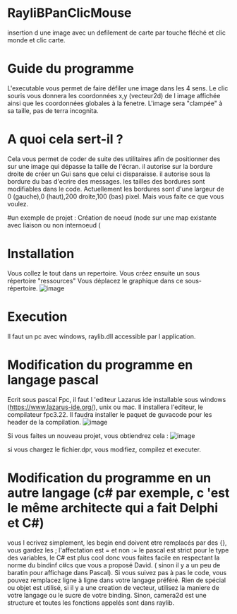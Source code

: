 # RayliBPanClicMouse
insertion d une image avec un defilement de carte par touche fléché et clic monde et clic carte.

#  Guide du programme
L'executable vous permet de faire défiler une image dans les 4 sens.
Le clic souris vous donnera les coordonnées x,y (vecteur2d) de l image affichée
ainsi que les coordonnées globales à la fenetre. 
L'image sera "clampée" à sa taille, pas de terra incognita.



# A quoi cela sert-il ?
Cela vous permet de coder de suite des utilitaires afin de positionner des  sur une image qui dépasse la taille de l'écran. 
il autorise sur la bordure droite de créer un Gui sans que celui ci disparaisse.
il autorise sous la bordure du bas d'ecrire des messages.
les tailles des bordures sont modifiables dans le code. Actuellement les bordures sont d'une largeur de 0 (gauche),0 (haut),200 droite,100 (bas) pixel.
Mais vous faite ce que vous voulez.

#un exemple de projet :
Création de noeud (node sur une map existante avec liaison ou non internoeud ( 


#  Installation
Vous collez le tout dans un repertoire. Vous créez ensuite un sous répertoire "ressources"
Vous déplacez le graphique dans ce sous-répertoire.
![image](https://github.com/user-attachments/assets/64f58803-e32f-42ce-a300-d72cad641699)

#  Execution
Il faut un pc avec windows, raylib.dll accessible par l application.

#  Modification du programme en langage pascal
Ecrit sous pascal Fpc, il faut l 'editeur Lazarus ide installable sous windows (https://www.lazarus-ide.org/), unix ou mac. Il installera l'editeur, le compilateur fpc3.22. Il faudra installer
le paquet de guvacode pour les header de la compilation.
![image](https://github.com/user-attachments/assets/f36b9aa5-adb7-4158-8993-e3ad30b622a0)

Si vous faites un nouveau projet, vous obtiendrez cela :
![image](https://github.com/user-attachments/assets/de21b258-aecc-4042-a717-f505acbb08ee)

si vous chargez le fichier.dpr, vous modifiez, compilez et executer. 

#  Modification du programme en un autre langage (c# par exemple, c 'est le même architecte qui a fait Delphi et C#)
 vous l ecrivez simplement,  les begin end doivent etre remplacés par des {}, vous gardez les ;
 l'affectation est = et non := 
 le pascal est strict pour le type des variables, le C# est plus cool donc  vous faites facile en respectant la norme du bindinf c#cs que vous a proposé David.
 ( sinon il y a un peu de baratin pour affichage dans Pascal).
 Si vous suivez pas à pas le code, vous pouvez remplacez ligne à ligne dans votre langage préféré. 
 Rien de spécial ou objet est utilisé, si il y a une creation de vecteur, utilisez la maniere de votre langage ou le sucre de votre binding.
 Sinon, camera2d est une structure et toutes les fonctions appelés sont dans raylib.
 





